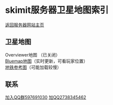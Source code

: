# skimit服务器卫星地图索引
[返回服务器网站主页](../)
## 卫星地图

Overviewer地图 （已关闭）  
[Bluemap地图](http://bluemap.skimit.cn:10654)（实时更新，可看玩家位置）  
[地铁参考图](/%E5%9C%B0%E9%93%81%E5%8F%82%E8%80%83%E5%9B%BE.png)（可能加载较慢）

## 联系

[加入QQ群597691030](https://jq.qq.com/?_wv=1027&k=5GAlEKg)
[加QQ2738345462](http://wpa.qq.com/msgrd?v=3&uin=2738345462&site=qq&menu=yes)
